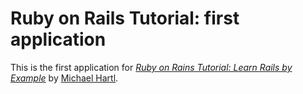 # Ruby on Rails Tutorial: first application

This is the first application for
[*Ruby on Rains Tutorial: Learn Rails by Example*](http://railstutorial.org/)
by [Michael Hartl](http://michaelhartl.com).